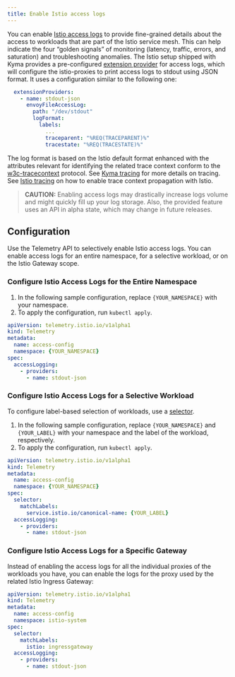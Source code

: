```yaml
---
title: Enable Istio access logs
---
```


You can enable [Istio access logs](https://istio.io/latest/docs/tasks/observability/logs/access-log/) to provide fine-grained details about the access to workloads that are part of the Istio service mesh. This can help indicate the four “golden signals” of monitoring (latency, traffic, errors, and saturation) and troubleshooting anomalies.
The Istio setup shipped with Kyma provides a pre-configured [extension provider](https://istio.io/latest/docs/tasks/observability/telemetry) for access logs, which will configure the istio-proxies to print access logs to stdout using JSON format. It uses a configuration similar to the following one:

```yaml
  extensionProviders:
    - name: stdout-json
      envoyFileAccessLog:
        path: "/dev/stdout"
        logFormat:
          labels:
            ...
            traceparent: "%REQ(TRACEPARENT)%"
            tracestate: "%REQ(TRACESTATE)%"
```

The log format is based on the Istio default format enhanced with the attributes relevant for identifying the related trace context conform to the [w3c-tracecontext](https://www.w3.org/TR/trace-context/) protocol. See [Kyma tracing](https://kyma-project.io/#/telemetry-manager/user/03-traces) for more details on tracing. See [Istio tracing](https://kyma-project.io/#/telemetry-manager/user/03-traces?id=istio) on how to enable trace context propagation with Istio.

>**CAUTION:** Enabling access logs may drastically increase logs volume and might quickly fill up your log storage. Also, the provided feature uses an API in alpha state, which may change in future releases.

## Configuration

Use the Telemetry API to selectively enable Istio access logs. You can enable access logs for an entire namespace, for a selective workload, or on the Istio Gateway scope.

### Configure Istio Access Logs for the Entire Namespace

1. In the following sample configuration, replace `{YOUR_NAMESPACE}` with your namespace.
2. To apply the configuration, run `kubectl apply`.

```yaml
apiVersion: telemetry.istio.io/v1alpha1
kind: Telemetry
metadata:
  name: access-config
  namespace: {YOUR_NAMESPACE}
spec:
  accessLogging:
    - providers:
      - name: stdout-json
```

### Configure Istio Access Logs for a Selective Workload

To configure label-based selection of workloads, use a [selector](https://istio.io/latest/docs/reference/config/type/workload-selector/#WorkloadSelector).
1. In the following sample configuration, replace `{YOUR_NAMESPACE}` and `{YOUR_LABEL}` with your namespace and the label of the workload, respectively.
2. To apply the configuration, run `kubectl apply`.

```yaml
apiVersion: telemetry.istio.io/v1alpha1
kind: Telemetry
metadata:
  name: access-config
  namespace: {YOUR_NAMESPACE}
spec:
  selector:
    matchLabels:
      service.istio.io/canonical-name: {YOUR_LABEL}
  accessLogging:
    - providers:
      - name: stdout-json
```

### Configure Istio Access Logs for a Specific Gateway

Instead of enabling the access logs for all the individual proxies of the workloads you have, you can enable the logs for the proxy used by the related Istio Ingress Gateway:

```yaml
apiVersion: telemetry.istio.io/v1alpha1
kind: Telemetry
metadata:
  name: access-config
  namespace: istio-system
spec:
  selector:
    matchLabels:
      istio: ingressgateway
  accessLogging:
    - providers:
      - name: stdout-json
```